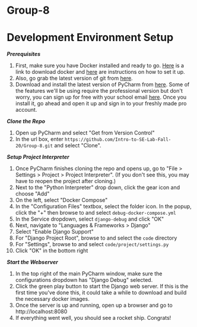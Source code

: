 # Group-8

# Development Environment Setup
***Prerequisites***
1. First, make sure you have Docker installed and ready to go. [Here][1] is a link to download docker and [here][2] are instructions on how to set it up.
2. Also, go grab the latest version of git from [here][3].
3. Download and install the latest version of PyCharm from [here][4]. Some of the features we'll be using require the professional version but don't worry, you can sign up for free with your school email [here][5]. Once you install it, go ahead and open it up and sign in to your freshly made pro account.

[1]: https://download.docker.com/win/stable/Docker%20Desktop%20Installer.exe
[2]: https://docs.docker.com/docker-for-windows/install-windows-home/
[3]: https://git-scm.com/download/win
[4]: https://www.jetbrains.com/pycharm/download/download-thanks.html?platform=win
[5]: https://www.jetbrains.com/shop/eform/students

***Clone the Repo***
1. Open up PyCharm and select "Get from Version Control"
2. In the url box, enter `https://github.com/Intro-to-SE-Lab-Fall-20/Group-8.git` and select "Clone".

***Setup Project Interpreter***
1. Once PyCharm finishes cloning the repo and opens up, go to "File > Settings > Project > Project Interpreter". (If you don't see this, you may have to reopen the project after cloning.)
2. Next to the "Python Interpreter" drop down, click the gear icon and choose "Add"
3. On the left, select "Docker Compose"
4. In the "Configuration Files" textbox, select the folder icon. In the popup, click the "+" then browse to and select `debug-docker-compose.yml`
5. In the Service dropdown, select `django-debug` and click "OK"
6. Next, navigate to "Languages & Frameworks > Django"
7. Select "Enable Django Support"
8. For "Django Project Root", browse to and select the `code` directory
9. For "Settings", browse to and select `code/project/settings.py`
10. Click "OK" in the bottom right

***Start the Webserver***
1. In the top right of the main PyCharm window, make sure the configurations dropdown has "Django Debug" selected.
2. Click the green play button to start the Django web server. If this is the first time you've done this, it could take a while to download and build the necessary docker images.
3. Once the server is up and running, open up a browser and go to http://localhost:8080
4. If everything went well, you should see a rocket ship. Congrats!
